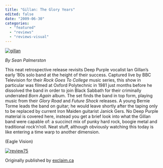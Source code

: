 ```yaml
---
title: "Gillan: The Glory Years"
edited: false
date: "2009-06-30"
categories:
  - "featured"
  - "reviews"
  - "reviews-visual"
---
```


[![gillan](http://www.hellbound.ca/wp-content/uploads/2009/06/gillan-196x300.jpg "gillan")](http://www.hellbound.ca/wp-content/uploads/2009/06/gillan.jpg)

_By Sean Palmerston_

This neat retrospective release revisits Deep Purple vocalist Ian Gillan’s early ’80s solo band at the height of their success. Captured live by BBC Television for their _Rock Goes To College_ music series, this show in particular was filmed at Oxford Polytechnic in 1981 just months before he dissolved the band in order to join Black Sabbath for their criminally underrated _Born Again_ album. The set finds the band in top form, playing music from their _Glory Road_ and _Future Shock_ releases. A young Bernie Torme leads the band on guitar; he would leave shortly after the taping only to be replaced by current Iron Maiden guitarist Janick Gers. No Deep Purple material is covered here, instead you get a brief look into what the Gillan band were capable of: a succinct mix of punky hard rock, boogie metal and traditional rock’n’roll. Neat stuff, although obviously watching this today is like entering a time warp to another dimension.

(Eagle Vision)

[![review75](http://www.hellbound.ca/wp-content/uploads/2009/06/review752.png "review75")](http://www.hellbound.ca/wp-content/uploads/2009/06/review752.png)

Originally published by [exclaim.ca](http://www.exclaim.ca)
